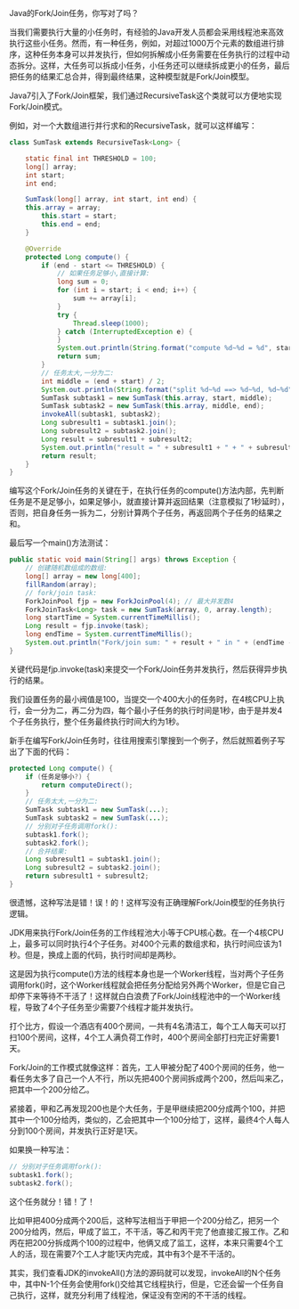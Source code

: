 Java的Fork/Join任务，你写对了吗？

当我们需要执行大量的小任务时，有经验的Java开发人员都会采用线程池来高效执行这些小任务。然而，有一种任务，例如，对超过1000万个元素的数组进行排序，这种任务本身可以并发执行，但如何拆解成小任务需要在任务执行的过程中动态拆分。这样，大任务可以拆成小任务，小任务还可以继续拆成更小的任务，最后把任务的结果汇总合并，得到最终结果，这种模型就是Fork/Join模型。

Java7引入了Fork/Join框架，我们通过RecursiveTask这个类就可以方便地实现Fork/Join模式。

例如，对一个大数组进行并行求和的RecursiveTask，就可以这样编写：
```java
class SumTask extends RecursiveTask<Long> {

    static final int THRESHOLD = 100;
    long[] array;
    int start;
    int end;

    SumTask(long[] array, int start, int end) {
    this.array = array;
        this.start = start;
        this.end = end;
    }

    @Override
    protected Long compute() {
        if (end - start <= THRESHOLD) {
            // 如果任务足够小,直接计算:
            long sum = 0;
            for (int i = start; i < end; i++) {
                sum += array[i];
            }
            try {
                Thread.sleep(1000);
            } catch (InterruptedException e) {
            }
            System.out.println(String.format("compute %d~%d = %d", start, end, sum));
            return sum;
        }
        // 任务太大,一分为二:
        int middle = (end + start) / 2;
        System.out.println(String.format("split %d~%d ==> %d~%d, %d~%d", start, end, start, middle, middle, end));
        SumTask subtask1 = new SumTask(this.array, start, middle);
        SumTask subtask2 = new SumTask(this.array, middle, end);
        invokeAll(subtask1, subtask2);
        Long subresult1 = subtask1.join();
        Long subresult2 = subtask2.join();
        Long result = subresult1 + subresult2;
        System.out.println("result = " + subresult1 + " + " + subresult2 + " ==> " + result);
        return result;
    }
}
```
编写这个Fork/Join任务的关键在于，在执行任务的compute()方法内部，先判断任务是不是足够小，如果足够小，就直接计算并返回结果（注意模拟了1秒延时），否则，把自身任务一拆为二，分别计算两个子任务，再返回两个子任务的结果之和。

最后写一个main()方法测试：
```java
public static void main(String[] args) throws Exception {
    // 创建随机数组成的数组:
    long[] array = new long[400];
    fillRandom(array);
    // fork/join task:
    ForkJoinPool fjp = new ForkJoinPool(4); // 最大并发数4
    ForkJoinTask<Long> task = new SumTask(array, 0, array.length);
    long startTime = System.currentTimeMillis();
    Long result = fjp.invoke(task);
    long endTime = System.currentTimeMillis();
    System.out.println("Fork/join sum: " + result + " in " + (endTime - startTime) + " ms.");
}
```
关键代码是fjp.invoke(task)来提交一个Fork/Join任务并发执行，然后获得异步执行的结果。

我们设置任务的最小阀值是100，当提交一个400大小的任务时，在4核CPU上执行，会一分为二，再二分为四，每个最小子任务的执行时间是1秒，由于是并发4个子任务执行，整个任务最终执行时间大约为1秒。

新手在编写Fork/Join任务时，往往用搜索引擎搜到一个例子，然后就照着例子写出了下面的代码：
```java
protected Long compute() {
    if (任务足够小?) {
        return computeDirect();
    }
    // 任务太大,一分为二:
    SumTask subtask1 = new SumTask(...);
    SumTask subtask2 = new SumTask(...);
    // 分别对子任务调用fork():
    subtask1.fork();
    subtask2.fork();
    // 合并结果:
    Long subresult1 = subtask1.join();
    Long subresult2 = subtask2.join();
    return subresult1 + subresult2;
}
```
很遗憾，这种写法是错！误！的！这样写没有正确理解Fork/Join模型的任务执行逻辑。

JDK用来执行Fork/Join任务的工作线程池大小等于CPU核心数。在一个4核CPU上，最多可以同时执行4个子任务。对400个元素的数组求和，执行时间应该为1秒。但是，换成上面的代码，执行时间却是两秒。

这是因为执行compute()方法的线程本身也是一个Worker线程，当对两个子任务调用fork()时，这个Worker线程就会把任务分配给另外两个Worker，但是它自己却停下来等待不干活了！这样就白白浪费了Fork/Join线程池中的一个Worker线程，导致了4个子任务至少需要7个线程才能并发执行。

打个比方，假设一个酒店有400个房间，一共有4名清洁工，每个工人每天可以打扫100个房间，这样，4个工人满负荷工作时，400个房间全部打扫完正好需要1天。

Fork/Join的工作模式就像这样：首先，工人甲被分配了400个房间的任务，他一看任务太多了自己一个人不行，所以先把400个房间拆成两个200，然后叫来乙，把其中一个200分给乙。

紧接着，甲和乙再发现200也是个大任务，于是甲继续把200分成两个100，并把其中一个100分给丙，类似的，乙会把其中一个100分给丁，这样，最终4个人每人分到100个房间，并发执行正好是1天。

如果换一种写法：
```java
// 分别对子任务调用fork():
subtask1.fork();
subtask2.fork();
```
这个任务就分！错！了！

比如甲把400分成两个200后，这种写法相当于甲把一个200分给乙，把另一个200分给丙，然后，甲成了监工，不干活，等乙和丙干完了他直接汇报工作。乙和丙在把200分拆成两个100的过程中，他俩又成了监工，这样，本来只需要4个工人的活，现在需要7个工人才能1天内完成，其中有3个是不干活的。

其实，我们查看JDK的invokeAll()方法的源码就可以发现，invokeAll的N个任务中，其中N-1个任务会使用fork()交给其它线程执行，但是，它还会留一个任务自己执行，这样，就充分利用了线程池，保证没有空闲的不干活的线程。
